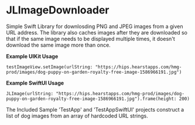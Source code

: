 # JLImageDownloader

Simple Swift Library for downlosding PNG and JPEG images from a given URL address. 
The library also caches images after they are downloaded so that if the same image needs to be displayed multiple times, it doesn't download the same image more than once. 

**Example UIKit Usage**

```
testImageView.setImage(urlString: "https://hips.hearstapps.com/hmg-prod/images/dog-puppy-on-garden-royalty-free-image-1586966191.jpg")
```

**Example SwiftUI Usage**

```
JLImage(urlString: "https://hips.hearstapps.com/hmg-prod/images/dog-puppy-on-garden-royalty-free-image-1586966191.jpg").frame(height: 200)
```

The Included Sample 'TestApp' and 'TestAppSwiftUI' projects construct a list of dog images from an array of hardcoded URL strings.


